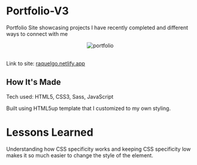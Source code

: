 # Portfolio-V3

Portfolio Site showcasing projects I have recently completed and different ways to connect with me

<section align="center">
  <img src="#" alt="portfolio">
</section>

<br>

Link to site: [raquelgo.netlify.app](raquelgo.netlify.app)

## How It's Made
Tech used: HTML5, CSS3, Sass, JavaScript

Built using HTML5up template that I customized to my own styling.

# Lessons Learned
Understanding how CSS specificity works and keeping CSS specificity low makes it so much easier to change the style of the element.

